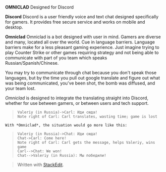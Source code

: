 **OMNICLAD**
Designed for Discord

**Discord**
Discord is a user friendly voice and text chat designed specifically for gamers. It provides free secure service and works on mobile and desktop. 

 **Omniclad**
 Omniclad is a bot designed with user in mind. Gamers are diverse and many, located all over the world. Cue in language barriers. Language barriers make for a less pleasant gaming experience. Just imagine trying to play Counter Strike or other games requiring strategy and not being able to communicate with part of you team which speaks Russian/Spanish/Chinese.

You may try to communicate through chat because you don't speak those languages, but by the time you pull out google translate and figure out what was being communicated, you've been shot, the bomb was diffused, and your team lost.

*Omniclad* is designed to integrate the translating straight into Discord, whether for use between gamers, or between users and tech support.



>```sequence
>Valeriy (in Russia)->Carl: Иди сюда!
>Note right of Carl: Carl translates, wasting time; game is lost
>```

```
With *Omniclad*, the situation would go more like this:
```
>```sequence
>Valeriy (in Russia)->Chat: Иди сюда!
>Chat->Carl: Come here! 
>Note right of Carl: Carl gets the message, helps Valeriy, wins game 
>Carl-->Chat: We won!
>Chat-->Valeriy (in Russia): Мы победили!
>```


> Written with [StackEdit](https://stackedit.io/).